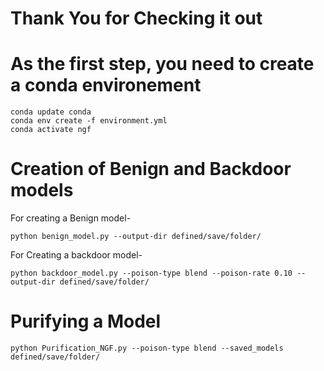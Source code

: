 # Thank You for Checking it out 

# As the first step, you need to create a conda environement
	conda update conda
	conda env create -f environment.yml
	conda activate ngf 

# Creation of Benign and Backdoor models
For creating a Benign model-  
	
	python benign_model.py --output-dir defined/save/folder/ 

For Creating a backdoor model-
	
	python backdoor_model.py --poison-type blend --poison-rate 0.10 --output-dir defined/save/folder/ 


# Purifying a Model
	python Purification_NGF.py --poison-type blend --saved_models defined/save/folder/
